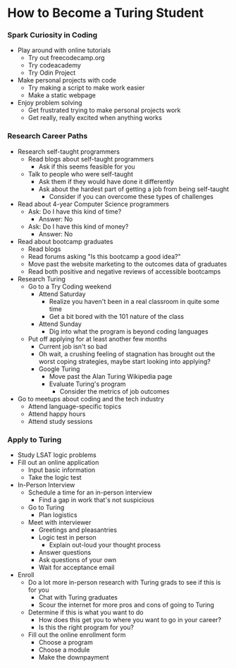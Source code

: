 # How to Become a Turing Student #

### Spark Curiosity in Coding ###
  - Play around with online tutorials
    - Try out freecodecamp.org
    - Try codeacademy
    - Try Odin Project
  - Make personal projects with code
    - Try making a script to make work easier
    - Make a static webpage
  - Enjoy problem solving
    - Get frustrated trying to make personal projects work
    - Get really, really excited when anything works

### Research Career Paths ###
  - Research self-taught programmers
    - Read blogs about self-taught programmers
      - Ask if this seems feasible for you
    - Talk to people who were self-taught
      - Ask them if they would have done it differently
      - Ask about the hardest part of getting a job from being self-taught
        - Consider if you can overcome these types of challenges
  - Read about 4-year Computer Science programmers
    - Ask: Do I have this kind of time?
      - Answer: No
    - Ask: Do I have this kind of money?
      - Answer: No
  - Read about bootcamp graduates
    - Read blogs
    - Read forums asking "Is this bootcamp a good idea?"
    - Move past the website marketing to the outcomes data of graduates
    - Read both positive and negative reviews of accessible bootcamps
  - Research Turing
    - Go to a Try Coding weekend
      - Attend Saturday
        - Realize you haven't been in a real classroom in quite some time
        - Get a bit bored with the 101 nature of the class
      - Attend Sunday
        - Dig into what the program is beyond coding languages
    - Put off applying for at least another few months
      - Current job isn't so bad
      - Oh wait, a crushing feeling of stagnation has brought out the worst coping strategies, maybe start looking into applying?
      - Google Turing
        - Move past the Alan Turing Wikipedia page
        - Evaluate Turing's program
          - Consider the metrics of job outcomes
  - Go to meetups about coding and the tech industry
    - Attend language-specific topics
    - Attend happy hours
    - Attend study sessions


### Apply to Turing ###
  - Study LSAT logic problems
  - Fill out an online application
    - Input basic information
    - Take the logic test
  - In-Person Interview
    - Schedule a time for an in-person interview
      - Find a gap in work that's not suspicious
    - Go to Turing
      - Plan logistics
    - Meet with interviewer
      - Greetings and pleasantries
      - Logic test in person
        - Explain out-loud your thought process
      - Answer questions
      - Ask questions of your own
      - Wait for acceptance email
  - Enroll
    - Do a lot more in-person research with Turing grads to see if this is for you
      - Chat with Turing graduates
      - Scour the internet for more pros and cons of going to Turing
    - Determine if this is what you want to do
      - How does this get you to where you want to go in your career?
      - Is this the right program for you?
    - Fill out the online enrollment form
      - Choose a program
      - Choose a module
      - Make the downpayment
